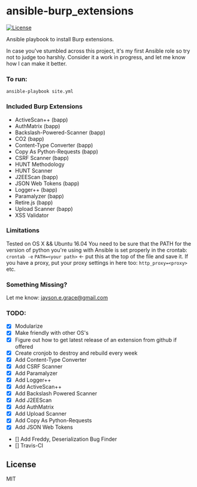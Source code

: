 # ansible-burp_extensions
[![License](http://img.shields.io/:license-mit-blue.svg)](https://github.com/l50/ansible-burp_extensions/blob/master/LICENSE)

Ansible playbook to install Burp extensions.

In case you've stumbled across this project, it's my first Ansible role
so try not to judge too harshly. Consider it a work in progress, and let
me know how I can make it better.

### To run:
```
ansible-playbook site.yml
```

### Included Burp Extensions
* ActiveScan++ (bapp)
* AuthMatrix (bapp)
* Backslash-Powered-Scanner (bapp)
* CO2 (bapp)
* Content-Type Converter (bapp)
* Copy As Python-Requests (bapp)
* CSRF Scanner (bapp)
* HUNT Methodology
* HUNT Scanner
* J2EEScan (bapp)
* JSON Web Tokens (bapp)
* Logger++ (bapp)
* Paramalyzer (bapp)
* Retire.js (bapp)
* Upload Scanner (bapp)
* XSS Validator

### Limitations
Tested on OS X && Ubuntu 16.04
You need to be sure that the PATH for the version of python you're using
with Ansible is set properly in the crontab:
```crontab -e```
```PATH=<your path>``` <- put this at the top of the file and save it.
If you have a proxy, put your proxy settings in here too:
```http_proxy=<proxy>```
etc.

### Something Missing?
Let me know: jayson.e.grace@gmail.com

### TODO:
- [x] Modularize
- [x] Make friendly with other OS's
- [x] Figure out how to get latest release of an extension from github
  if offered
- [x] Create cronjob to destroy and rebuild every week
- [x] Add Content-Type Converter
- [x] Add CSRF Scanner
- [x] Add Paramalyzer
- [x] Add Logger++
- [x] Add ActiveScan++
- [x] Add Backslash Powered Scanner
- [x] Add J2EEScan
- [x] Add AuthMatrix
- [x] Add Upload Scanner
- [x] Add Copy As Python-Requests
- [x] Add JSON Web Tokens
- [] Add Freddy, Deserialization Bug Finder
- [] Travis-CI

## License
MIT
